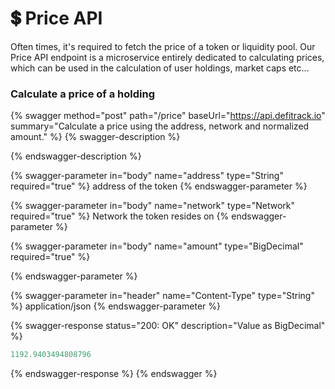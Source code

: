 # 💲 Price API

Often times, it's required to fetch the price of a token or liquidity pool. Our Price API endpoint is a microservice entirely dedicated to calculating prices, which can be used in the calculation of user holdings, market caps etc...



### Calculate a price of a holding

{% swagger method="post" path="/price" baseUrl="https://api.defitrack.io" summary="Calculate a price using the address, network and normalized amount." %}
{% swagger-description %}

{% endswagger-description %}

{% swagger-parameter in="body" name="address" type="String" required="true" %}
address of the token
{% endswagger-parameter %}

{% swagger-parameter in="body" name="network" type="Network" required="true" %}
Network the token resides on
{% endswagger-parameter %}

{% swagger-parameter in="body" name="amount" type="BigDecimal" required="true" %}

{% endswagger-parameter %}

{% swagger-parameter in="header" name="Content-Type" type="String" %}
application/json
{% endswagger-parameter %}

{% swagger-response status="200: OK" description="Value as BigDecimal" %}
```javascript
1192.9403494808796
```
{% endswagger-response %}
{% endswagger %}
